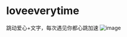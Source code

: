 # loveeverytime
跳动爱心+文字，每次遇见你都心跳加速
![image](https://github.com/love99you/loveeverytime/assets/118249630/3d0ee394-2026-4922-bc68-cee7938f47a5)
